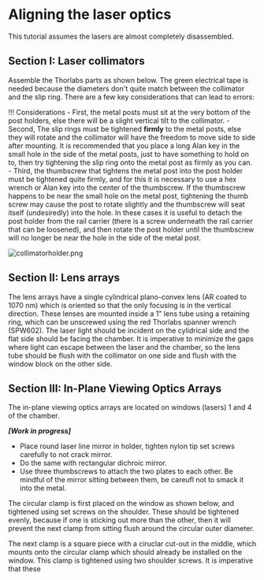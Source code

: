 # Aligning the laser optics

This tutorial assumes the lasers are almost completely disassembled.

## Section I: Laser collimators

Assemble the Thorlabs parts as shown below. The green electrical tape is needed because the diameters don't quite match between the collimator and the slip ring. There are a few key considerations that can lead to errors:

!!! Considerations
    - First, the metal posts must sit at the very bottom of the post holders, else there will be a slight vertical tilt to the collimator.
    - Second, The slip rings must be tightened **firmly** to the metal posts, else they will rotate and the collimator will have the freedom to move side to side after mounting. It is recommended that you place a long Alan key in the small hole in the side of the metal posts, just to have something to hold on to, then try tightening the slip ring onto the metal post as firmly as you can. 
    - Third, the thumbscrew that tightens the metal post into the post holder must be tightened quite firmly, and for this it is necessary to use a hex wrench or Alan key into the center of the thumbscrew. If the thumbscrew happens to be near the small hole on the metal post, tightening the thumb screw may cause the post to rotate slightly and the thumbscrew will seat itself (undesiredly) into the hole. In these cases it is useful to detach the post holder from the rail carrier (there is a screw underneath the rail carrier that can be loosened), and then rotate the post holder until the thumbscrew will no longer be near the hole in the side of the metal post.

![collimatorholder.png](../img/collimatorholder.png)

## Section II: Lens arrays

The lens arrays have a single cylindrical plano-convex lens (AR coated to 1070 nm) which is oriented so that the only focusing is in the vertical direction. These lenses are mounted inside a 1" lens tube using a retaining ring, which can be unscrewed using the red Thorlabs spanner wrench (SPW602). The laser light should be incident on the cylidrical side and the flat side should be facing the chamber. It is imperative to minimize the gaps where light can escape between the laser and the chamber, so the lens tube should be flush with the collimator on one side and flush with the window block on the other side.

## Section III: In-Plane Viewing Optics Arrays

The in-plane viewing optics arrays are located on windows (lasers) 1 and 4 of the chamber.

***[Work in progress]***

- Place round laser line mirror in holder, tighten nylon tip set screws carefully to not crack mirror. 
- Do the same with rectangular dichroic mirror.
- Use three thumbscrews to attach the two plates to each other. Be mindful of the mirror sitting between them, be careufl not to smack it into the metal.

The circular clamp is first placed on the window as shown below, and tightened using set screws on the shoulder. These should be tightened evenly, because if one is sticking out more than the other, then it will prevent the next clamp from sitting flush around the circular outer diameter.

The next clamp is a square piece with a ciruclar cut-out in the middle, which mounts onto the circular clamp which should already be installed on the window. This clamp is tightened using two shoulder screws. It is imperative that these 